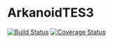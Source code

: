 ArkanoidTES3
============
[![Build Status](https://travis-ci.org/thiagosena/ArkanoidTES3.png?branch=master)](https://travis-ci.org/thiagosena/ArkanoidTES3)
[![Coverage Status](https://coveralls.io/repos/thiagosena/ArkanoidTES3/badge.png)](https://coveralls.io/r/thiagosena/ArkanoidTES3)